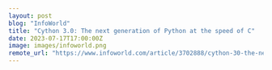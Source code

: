 ```yaml
---
layout: post
blog: "InfoWorld"
title: "Cython 3.0: The next generation of Python at the speed of C"
date: 2023-07-17T17:00:00Z
image: images/infoworld.png
remote_url: "https://www.infoworld.com/article/3702888/cython-30-the-next-generation-of-python-at-the-speed-of-c.html#tk.rss_applicationdevelopment"
---
```

